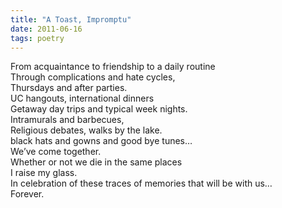 ```yaml
---
title: "A Toast, Impromptu"
date: 2011-06-16
tags: poetry
---
```


From acquaintance to friendship to a daily routine<br />
Through complications and hate cycles,<br />
Thursdays and after parties.<br />
UC hangouts, international dinners<br />
Getaway day trips and typical week nights.<br />
Intramurals and barbecues,<br />
Religious debates, walks by the lake.<br />
black hats and gowns and good bye tunes…<br />
We’ve come together.<br />
Whether or not we die in the same places<br />
I raise my glass.<br />
In celebration of these traces of memories that will be with us…<br />
Forever.<br />

